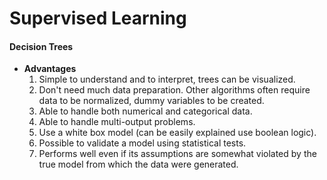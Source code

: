 # Supervised Learning

####  Decision Trees

- **Advantages**
  1. Simple to understand and to interpret, trees can be visualized.
  2. Don't need much data preparation. Other algorithms often require data to be normalized, dummy variables to be created.
  3. Able to handle both numerical and categorical data.
  4. Able to handle multi-output problems.
  5. Use a white box model (can be easily explained use boolean logic).
  6. Possible to validate a model using statistical tests.
  7. Performs well even if its assumptions are somewhat violated by the true model from which the data were generated.







